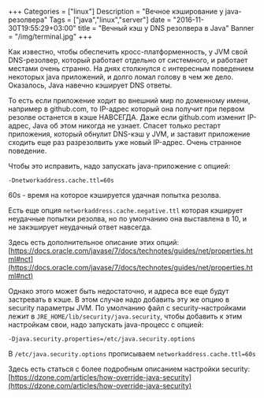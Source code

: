 +++
Categories = ["linux"]
Description = "Вечное кэширование у java-резолвера"
Tags = ["java","linux","server"]
date = "2016-11-30T19:55:29+03:00"
title = "Вечный кэш у DNS резолвера в Java"
Banner = "/img/terminal.jpg"
+++

Как известно, чтобы обеспечить кросс-платформенность, у JVM свой DNS-резолвер,
который работает отдельно от системного, и работает местами очень странно.
На днях столкнулся с интересным поведением некоторых java приложений, и долго ломал голову
в чем же дело. Оказалось, Java навечно кэширует DNS ответы.

<!--more-->
То есть если приложение ходит во внешний мир по доменному имени, например в github.com, то
IP-адрес который она получит при первом резолве останется в кэше НАВСЕГДА.
Даже если github.com изменит IP-адрес, Java об этом никогда не узнает. Спасет только рестарт приложения,
который обнулит DNS-кэш у JVM, и заставит приложение сходить еще раз разрезолвить уже новый IP-адрес.
Очень странное поведение.

Чтобы это исправить, надо запускать java-приложение с опцией:
```
-Dnetworkaddress.cache.ttl=60s
```
60s - время на которое кэшируется удачная попытка резолва.

Есть еще опция ```networkaddress.cache.negative.ttl``` которая кэширует неудачные
попытки резолва, но по умолчанию она выставлена в 10, и не закэширует неудачный ответ навсегда.

Здесь есть дополнительное описание этих опций:
[https://docs.oracle.com/javase/7/docs/technotes/guides/net/properties.html#nct](https://docs.oracle.com/javase/7/docs/technotes/guides/net/properties.html#nct)

Однако этого может быть недостаточно, и адреса все еще будут застревать в кэше. В этом случае надо добавить эту же опцию в security параметры JVM. По умолчанию файл с security-настройками лежит в ```JRE_HOME/lib/security/java.security```, чтобы добавить к этим настройкам свои, надо запускать java-процесс с опцией:
```
-Djava.security.properties=/etc/java.security.options
``` 

В ```/etc/java.security.options``` прописываем ```networkaddress.cache.ttl=60s```

Здесь есть статься с более подробным описанием настройки security:
[https://dzone.com/articles/how-override-java-security](https://dzone.com/articles/how-override-java-security)
